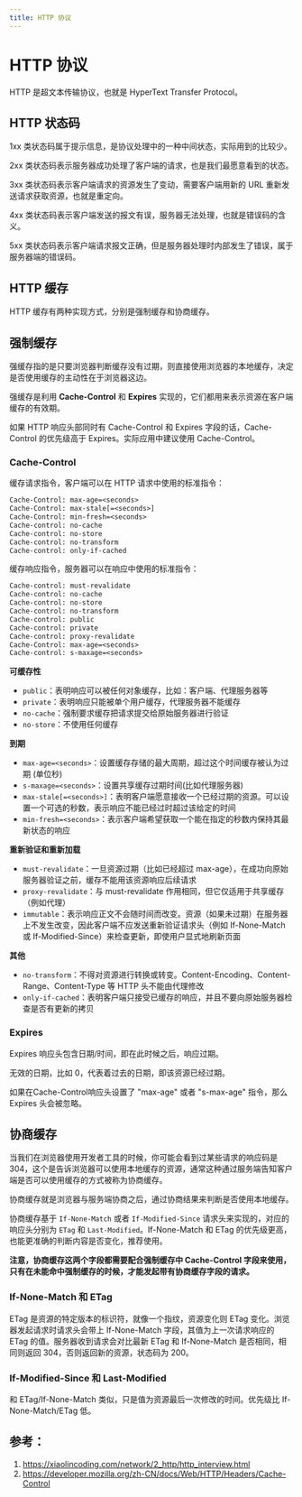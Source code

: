 ```yaml
---
title: HTTP 协议
---
```


# HTTP 协议

HTTP 是超文本传输协议，也就是 HyperText Transfer Protocol。

## HTTP 状态码

1xx 类状态码属于提示信息，是协议处理中的一种中间状态，实际用到的比较少。

2xx 类状态码表示服务器成功处理了客户端的请求，也是我们最愿意看到的状态。

3xx 类状态码表示客户端请求的资源发生了变动，需要客户端用新的 URL 重新发送请求获取资源，也就是重定向。

4xx 类状态码表示客户端发送的报文有误，服务器无法处理，也就是错误码的含义。

5xx 类状态码表示客户端请求报文正确，但是服务器处理时内部发生了错误，属于服务器端的错误码。

## HTTP 缓存

HTTP 缓存有两种实现方式，分别是强制缓存和协商缓存。

## 强制缓存

强缓存指的是只要浏览器判断缓存没有过期，则直接使用浏览器的本地缓存，决定是否使用缓存的主动性在于浏览器这边。

强缓存是利用 **Cache-Control** 和 **Expires** 实现的，它们都用来表示资源在客户端缓存的有效期。

如果 HTTP 响应头部同时有 Cache-Control 和 Expires 字段的话，Cache-Control 的优先级高于 Expires。实际应用中建议使用 Cache-Control。

### Cache-Control

缓存请求指令，客户端可以在 HTTP 请求中使用的标准指令：

```txt
Cache-Control: max-age=<seconds>
Cache-Control: max-stale[=<seconds>]
Cache-Control: min-fresh=<seconds>
Cache-control: no-cache
Cache-control: no-store
Cache-control: no-transform
Cache-control: only-if-cached
```

缓存响应指令，服务器可以在响应中使用的标准指令：

```txt
Cache-control: must-revalidate
Cache-control: no-cache
Cache-control: no-store
Cache-control: no-transform
Cache-control: public
Cache-control: private
Cache-control: proxy-revalidate
Cache-Control: max-age=<seconds>
Cache-control: s-maxage=<seconds>
```

**可缓存性**

- `public`：表明响应可以被任何对象缓存，比如：客户端、代理服务器等
- `private`：表明响应只能被单个用户缓存，代理服务器不能缓存
- `no-cache`：强制要求缓存把请求提交给原始服务器进行验证
- `no-store`：不使用任何缓存

**到期**

- `max-age=<seconds>`：设置缓存存储的最大周期，超过这个时间缓存被认为过期 (单位秒)
- `s-maxage=<seconds>`：设置共享缓存过期时间(比如代理服务器)
- `max-stale[=<seconds>]`：表明客户端愿意接收一个已经过期的资源。可以设置一个可选的秒数，表示响应不能已经过时超过该给定的时间
- `min-fresh=<seconds>`：表示客户端希望获取一个能在指定的秒数内保持其最新状态的响应

**重新验证和重新加载**

- `must-revalidate`：一旦资源过期（比如已经超过 max-age），在成功向原始服务器验证之前，缓存不能用该资源响应后续请求
- `proxy-revalidate`：与 must-revalidate 作用相同，但它仅适用于共享缓存（例如代理）
- `immutable`：表示响应正文不会随时间而改变。资源（如果未过期）在服务器上不发生改变，因此客户端不应发送重新验证请求头（例如
  If-None-Match 或
  If-Modified-Since）来检查更新，即使用户显式地刷新页面

**其他**

- `no-transform`：不得对资源进行转换或转变。Content-Encoding、Content-Range、Content-Type 等 HTTP 头不能由代理修改
- `only-if-cached`：表明客户端只接受已缓存的响应，并且不要向原始服务器检查是否有更新的拷贝

### Expires

Expires 响应头包含日期/时间，即在此时候之后，响应过期。

无效的日期，比如 0，代表着过去的日期，即该资源已经过期。

如果在Cache-Control响应头设置了 "max-age" 或者 "s-max-age" 指令，那么 Expires 头会被忽略。

## 协商缓存

当我们在浏览器使用开发者工具的时候，你可能会看到过某些请求的响应码是 304，这个是告诉浏览器可以使用本地缓存的资源，通常这种通过服务端告知客户端是否可以使用缓存的方式被称为协商缓存。

协商缓存就是浏览器与服务端协商之后，通过协商结果来判断是否使用本地缓存。

协商缓存基于 `If-None-Match` 或者 `If-Modified-Since` 请求头来实现的，对应的响应头分别为 `ETag` 和 `Last-Modified`。If-None-Match 和 ETag 的优先级更高，也能更准确的判断内容是否变化，推荐使用。

**注意，协商缓存这两个字段都需要配合强制缓存中 Cache-Control 字段来使用，只有在未能命中强制缓存的时候，才能发起带有协商缓存字段的请求。**

### If-None-Match 和 ETag

ETag 是资源的特定版本的标识符，就像一个指纹，资源变化则 ETag 变化。浏览器发起请求时请求头会带上 If-None-Match
字段，其值为上一次请求响应的 ETag 的值。服务器收到请求会对比最新 ETag 和 If-None-Match 是否相同，相同则返回
304，否则返回新的资源，状态码为 200。

### If-Modified-Since 和 Last-Modified

和 ETag/If-None-Match 类似，只是值为资源最后一次修改的时间。优先级比 If-None-Match/ETag 低。

## 参考：

1. https://xiaolincoding.com/network/2_http/http_interview.html
2. https://developer.mozilla.org/zh-CN/docs/Web/HTTP/Headers/Cache-Control
